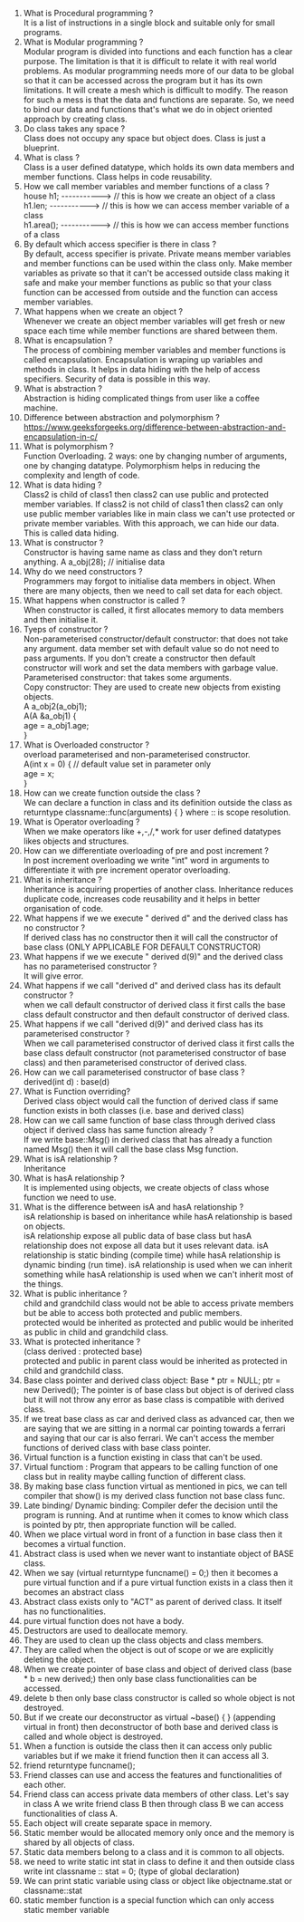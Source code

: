 1) What is Procedural programming ? </br>
   It is a list of instructions in a single block and suitable only for small programs.
2) What is Modular programming ? </br>
   Modular program is divided into functions and each function has a clear purpose. The limitation is that it is difficult to relate it with real world problems. As modular      programming needs more of our data to be global so that it can be accessed across the program but it has its own limitations. It will create a mesh which is difficult to      modify. The reason for such a mess is that the data and functions are separate. So, we need to bind our data and functions that's what we do in object oriented approach by    creating class.
3) Do class takes any space ? </br>
   Class does not occupy any space but object does. Class is just a blueprint.
4) What is class ? </br>
   Class is a user defined datatype, which holds its own data members and member functions. Class helps in code reusability.
5) How we call member variables and member functions of a class ? </br>
   house h1;   ----------->  // this is how we create an object of a class </br>
   h1.len;     ----------->  // this is how we can access member variable of a class </br>
   h1.area();  ----------->  // this is how we can access member functions of a class </br>
6) By default which access specifier is there in class ? </br>
   By default, access specifier is private. Private means member variables and member functions can be used within the class only. Make member variables as private so that it    can't be accessed outside class making it safe and make your member functions as public so that your class function can be accessed from outside and the function can          access member variables.
7) What happens when we create an object ? </br>
   Whenever we create an object member variables will get fresh or new space each time while member functions are shared between them.
8) What is encapsulation ? </br>
   The process of combining member variables and member functions is called encapsulation. Encapsulation is wraping up variables and methods in class. It helps in data hiding    with the help of access specifiers. Security of data is possible in this way.
9) What is abstraction ? </br>
    Abstraction is hiding complicated things from user like a coffee machine.
10) Difference between abstraction and polymorphism ? </br>
    https://www.geeksforgeeks.org/difference-between-abstraction-and-encapsulation-in-c/
11) What is polymorphism ? </br> 
    Function Overloading. 2 ways: one by changing number of arguments, one by changing datatype. Polymorphism helps in reducing the complexity and length of code.
12) What is data hiding ? </br>
    Class2 is child of class1 then class2 can use public and protected member variables. If class2 is not child of class1 then class2 can only use public member variables
     like in main class we can't use protected or private member variables. With this approach, we can hide our data. This is called data hiding.
13) What is constructor ? </br>
    Constructor is having same name as class and they don't return anything. A a_obj(28); // initialise data
14) Why do we need constructors ? </br>
    Programmers may forgot to initialise data members in object. When there are many objects, then we need to call set data for each object.
15) What happens when constructor is called ? </br>
    When constructor is called, it first allocates memory to data members and then initialise it.
16) Tyeps of constructor ? </br>
    Non-parameterised constructor/default constructor: that does not take any argument. data member set with default value so do not need to pass arguments. If you don't         create a constructor then default constructor will work and set the data members with garbage value.
    Parameterised constructor: that takes some arguments. </br>
    Copy constructor: They are used to create new objects from existing objects. </br>
    A a_obj2(a_obj1); </br>
    A(A &a_obj1) {    </br>
        age = a_obj1.age;  </br>
    }  </br>
17)  What is Overloaded constructor ? </br>
     overload parameterised and non-parameterised constructor. </br>
     A(int x = 0) {  // default value set in parameter only </br>
        age = x; </br>
     } </br>
18)  How can we create function outside the class ? </br> 
     We can declare a function in class and its definition outside the class as </br>
     returntype classname::func(arguments) { } where :: is scope resolution. </br>
19)  What is Operator overloading ? </br> 
     When we make operators like +,-,/,* work for user defined datatypes likes objects and structures.
20)  How can we differentiate overloading of pre and post increment ? </br>
     In post increment overloading we write "int" word in arguments to differentiate it with pre increment operator overloading.
21)  What is inheritance ? </br>
     Inheritance is acquiring properties of another class. Inheritance reduces duplicate code, increases code reusability and it helps in better organisation of code.
24)  What happens if we we execute " derived d" and the derived class has no constructor ? </br>
     If derived class has no constructor then it will call the constructor of base class (ONLY APPLICABLE FOR DEFAULT CONSTRUCTOR) 
22)  What happens if we we execute " derived d(9)" and the derived class has no parameterised constructor ? </br>
     It will give error.
23)  What happens if we call "derived d" and derived class has its default constructor ? </br>
     when we call default constructor of derived class it first calls the base class default constructor and then default constructor of derived class.
24)  What happens if we call "derived d(9)" and derived class has its parameterised constructor ? </br>
     When we call parameterised constructor of derived class it first calls the base class default constructor (not parameterised constructor of base class) and then              parameterised constructor of derived class.
25)  How can we call parameterised constructor of base class ? </br>
     derived(int d) : base(d)
26)  What is Function overriding? </br>
     Derived class object would call the function of derived class if same function exists in both classes (i.e. base and derived class)
27)  How can we call same function of base class through derived class object if derived class has same function already ? </br>
     If we write base::Msg() in derived class that has already a function named Msg() then it will call the base class Msg function.
28)  What is isA relationship ? </br> 
     Inheritance
29)  What is hasA relationship ? </br>
     It is implemented using objects, we create objects of class whose function we need to use.
30)  What is the difference between isA and hasA relationship ? </br>
     isA relationship is based on inheritance while hasA relationship is based on objects. </br>
     isA relationship expose all public data of base class but hasA relationship does not expose all data but it uses relevant data.
     isA relationship is static binding (compile time) while hasA relationship is dynamic binding (run time).
     isA relationship is used when we can inherit something while hasA relationship is used when we can't inherit most of the things.
31)  What is public inheritance ? </br>
     child and grandchild class would not be able to access private members but be able to access both protected and public members. </br>
     protected would be inherited as protected and public would be inherited as public in child and grandchild class.
32)  What is protected inheritance ? </br>
     (class derived : protected base) </br>
     protected and public in parent class would be inherited as protected in child and grandchild class.
52)  Base class pointer and derived class object: Base * ptr = NULL; ptr = new Derived();  The pointer is of base class but object is of derived class but it will not throw any error as base class is compatible with derived class.
53)  If we treat base class as car and derived class as advanced car, then we are saying that we are sitting in a normal car pointing towards a ferrari and saying that our car is also ferrari. We can't access the member functions of derived class with base class pointer.
54)  Virtual function is a function existing in class that can't be used.
55)  Virtual functiom : Program that appears to be calling function of one class but in reality maybe calling function of different class.
56)  By making base class function virtual as mentioned in pics, we can tell compiler that show() is my derived class function not base class func.
57)  Late binding/ Dynamic binding: Compiler defer the decision until the program is running. And at runtime when it comes to know which class is pointed by ptr, then appropriate function will be called.
58)  When we place virtual word in front of a function in base class then it becomes a virtual function.
59)  Abstract class is used when we never want to instantiate object of BASE class.
60)  When we say (virtual returntype funcname() = 0;) then it becomes a pure virtual function and if a pure virtual function exists in a class then it becomes an abstract class
61)  Abstract class exists only to "ACT" as parent of derived class. It itself has no functionalities.
62)  pure virtual function does not have a body.
63)  Destructors are used to deallocate memory.
64)  They are used to clean up the class objects and class members.
65)  They are called when the object is out of scope or we are explicitly deleting the object.
66)  When we create pointer of base class and object of derived class (base * b = new derived;) then only base class functionalities can be accessed.
67)  delete b then only base class constructor is called so whole object is not destroyed.
68)  But if we create our deconstructor as virtual ~base() { }  (appending virtual in front) then deconstructor of both base and derived class is called and whole object is destroyed.
69)  When a function is outside the class then it can access only public variables but if we make it friend function then it can access all 3.
70)  friend returntype funcname();
71)  Friend classes can use and access the features and functionalities of each other.
72)  Friend class can access private data members of other class. Let's say in class A we write friend class B then through class B we can access functionalities of class A.
73)  Each object will create separate space in memory.
74)  Static member would be allocated memory only once and the memory is shared by all objects of class.
75)  Static data members belong to a class and it is common to all objects.
76)  we need to write static int stat in class to define it and then outside class write int classname :: stat = 0;  (type of global declaration)
77)  We can print static variable using class or object like objectname.stat or classname::stat
78)  static member function is a special function which can only access static member variable
